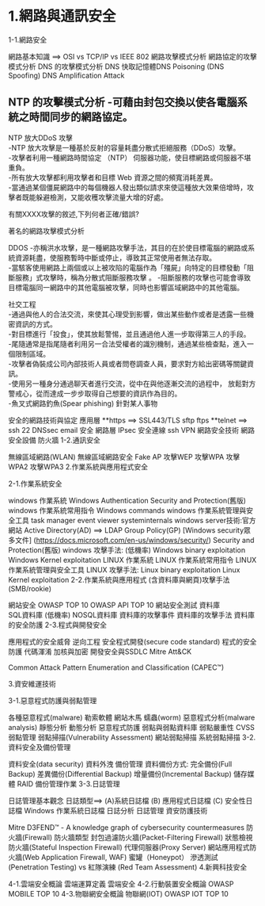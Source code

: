 # 1.網路與通訊安全  
  
1-1.網路安全

網路基本知識 ==> OSI vs TCP/IP vs IEEE 802
網路攻擊模式分析
網路協定的攻擊模式分析
DNS 的攻擊模式分析
DNS 快取記憶體DNS Poisoning (DNS Spoofing)
DNS Amplification Attack

NTP 的攻擊模式分析
-可藉由封包交換以使各電腦系統之時間同步的網路協定。
-
NTP 放大DDoS 攻擊  
-NTP 放大攻擊是一種基於反射的容量耗盡分散式拒絕服務（DDoS）攻擊。  
-攻擊者利用一種網路時間協定 （NTP） 伺服器功能，使目標網路或伺服器不堪重負。    
-所有放大攻擊都利用攻擊者和目標 Web 資源之間的頻寬消耗差異。  
-當通過某個僵屍網路中的每個機器人發出類似請求來使這種放大效果倍增時，攻擊者既能躲避檢測，又能收穫攻擊流量大增的好處。  

有關XXXX攻擊的敘述,下列何者正確/錯誤?  

著名的網路攻擊模式分析

DDOS
-亦稱洪水攻擊，是一種網路攻擊手法，其目的在於使目標電腦的網路或系統資源耗盡，使服務暫時中斷或停止，導致其正常使用者無法存取。  
-當駭客使用網路上兩個或以上被攻陷的電腦作為「殭屍」向特定的目標發動「阻斷服務」式攻擊時，稱為分散式阻斷服務攻擊 。
-阻斷服務的攻擊也可能會導致目標電腦同一網路中的其他電腦被攻擊，同時也影響區域網路中的其他電腦。  

社交工程  
-通過與他人的合法交流，來使其心理受到影響，做出某些動作或者是透露一些機密資訊的方式。  
-對目標進行「投食」，使其放鬆警惕，並且通過他人進一步取得第三人的手段。  
-尾隨通常是指尾隨者利用另一合法受權者的識別機制，通過某些檢查點，進入一個限制區域。  
-攻擊者偽裝成公司內部技術人員或者問卷調查人員，要求對方給出密碼等關鍵資訊。  
-使用另一種身分通過聊天者進行交流，從中在與他逐漸交流的過程中， 放鬆對方警戒心，從而達成一步步取得自己想要的資訊作為目的。  
-魚叉式網路釣魚(Spear phishing) 針對某人事物

安全的網路技術與協定
應用層
**https ==> SSL443/TLS
sftp ftps
**telnet ==> ssh 22
DNSsec
email 安全
網路層
IPsec
安全連線
ssh
VPN
網路安全技術
網路安全設備
防火牆
1-2.通訊安全

無線區域網路(WLAN)
無線區域網路安全
Fake AP
攻擊WEP
攻擊WPA
攻擊WPA2
攻擊WPA3
2.作業系統與應用程式安全

2-1.作業系統安全

windows 作業系統
Windows Authentication
Security and Protection(舊版)
windows 作業系統常用指令 Windows commands
windows 作業系統管理與安全工具
task manager
event viewer
systeminternals
windows server技術:官方網站
Active Directory(AD) ==> LDAP
Group Policy(GP)
[Windows security眾多文件] (https://docs.microsoft.com/en-us/windows/security/)
Security and Protection(舊版)
windows 攻擊手法: (低機率)
Windows binary exploitation
Windows Kernel exploitation
LINUX 作業系統
LINUX 作業系統常用指令
LINUX 作業系統管理與安全工具
LINUX 攻擊手法:
Linux binary exploitation
Linux Kernel exploitation
2-2.作業系統與應用程式 (含資料庫與網頁)攻擊手法 (SMB/rookie)

網站安全
OWASP TOP 10
OWASP API TOP 10
網站安全測試
資料庫   
SQL資料庫    (低機率)
NOSQL資料庫
資料庫的攻擊事件
資料庫的攻擊手法
資料庫的安全防護
2-3.程式與開發安全

應用程式的安全威脅
逆向工程
安全程式開發(secure code standard)
程式的安全防護
代碼渾淆
加核與加密
開發安全與SSDLC
Mitre Att&CK

Common Attack Pattern Enumeration and Classification (CAPEC™)

3.資安維運技術

3-1.惡意程式防護與弱點管理

各種惡意程式(malware)
勒索軟體
網站木馬
蠕蟲(worm)
惡意程式分析(malware analysis)
靜態分析
動態分析
惡意程式防護
弱點與弱點資料庫
弱點嚴重性 CVSS
弱點管理
弱點掃描(Vulnerability Assessment)
網站弱點掃描
系統弱點掃描
3-2.資料安全及備份管理

資料安全(data security)
資料外洩
備份管理
資料備份方式:
完全備份(Full Backup)
差異備份(Differential Backup)
增量備份(Incremental Backup)
儲存媒體
RAID
備份管理作業
3-3.日誌管理

日誌管理基本觀念
日誌類型==> (A)系統日誌檔 (B) 應用程式日誌檔 (C) 安全性日誌檔
Windows 作業系統日誌檔
日誌分析
日誌管理
資安防護技術

Mitre D3FEND™ - A knowledge graph of cybersecurity countermeasures
防火牆(Firewall)
防火牆類型
封包過濾防火牆(Packet-Filtering Firewall)
狀態檢視防火牆(Stateful Inspection Firewall)
代理伺服器(Proxy Server)
網站應用程式防火牆(Web Application Firewall, WAF)
蜜罐（Honeypot）
滲透測試(Penetration Testing) vs 紅隊演練 (Red Team Assessment)
4.新興科技安全

4-1.雲端安全概論
雲端運算定義
雲端安全
4-2.行動裝置安全概論
OWASP MOBILE TOP 10
4-3.物聯網安全概論
物聯網(IOT)
OWASP IOT TOP 10
